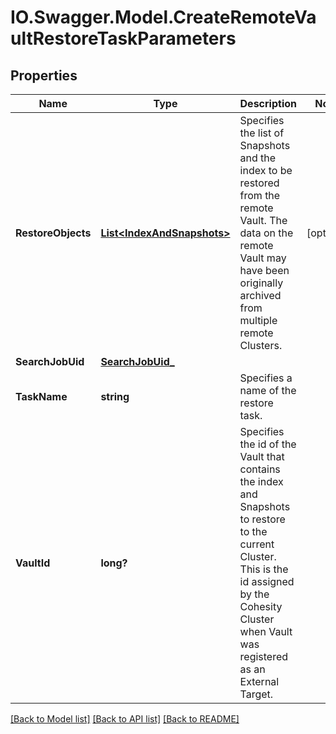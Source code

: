 # IO.Swagger.Model.CreateRemoteVaultRestoreTaskParameters
## Properties

Name | Type | Description | Notes
------------ | ------------- | ------------- | -------------
**RestoreObjects** | [**List&lt;IndexAndSnapshots&gt;**](IndexAndSnapshots.md) | Specifies the list of Snapshots and the index to be restored from the remote Vault. The data on the remote Vault may have been originally archived from multiple remote Clusters. | [optional] 
**SearchJobUid** | [**SearchJobUid_**](SearchJobUid_.md) |  | 
**TaskName** | **string** | Specifies a name of the restore task. | 
**VaultId** | **long?** | Specifies the id of the Vault that contains the index and Snapshots to restore to the current Cluster. This is the id assigned by the Cohesity Cluster when Vault was registered as an External Target. | 

[[Back to Model list]](../README.md#documentation-for-models) [[Back to API list]](../README.md#documentation-for-api-endpoints) [[Back to README]](../README.md)

